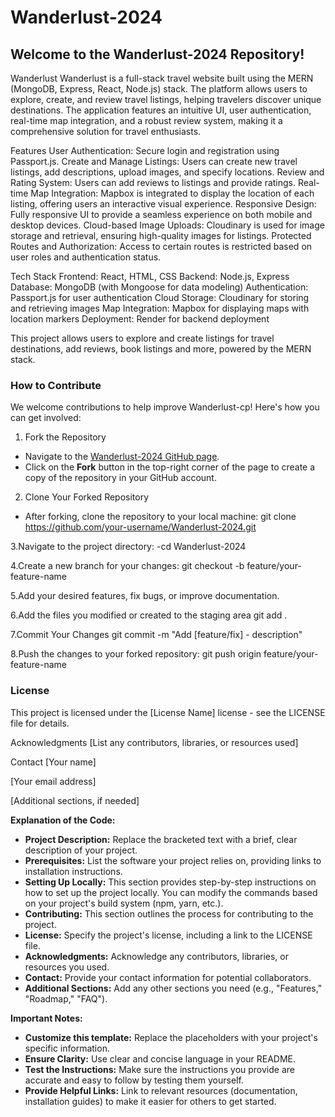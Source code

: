 # Wanderlust-2024

## Welcome to the Wanderlust-2024 Repository!

Wanderlust
Wanderlust is a full-stack travel website built using the MERN (MongoDB, Express, React, Node.js) stack. The platform allows users to explore, create, and review travel listings, helping travelers discover unique destinations. The application features an intuitive UI, user authentication, real-time map integration, and a robust review system, making it a comprehensive solution for travel enthusiasts.

Features
User Authentication: Secure login and registration using Passport.js.
Create and Manage Listings: Users can create new travel listings, add descriptions, upload images, and specify locations.
Review and Rating System: Users can add reviews to listings and provide ratings.
Real-time Map Integration: Mapbox is integrated to display the location of each listing, offering users an interactive visual experience.
Responsive Design: Fully responsive UI to provide a seamless experience on both mobile and desktop devices.
Cloud-based Image Uploads: Cloudinary is used for image storage and retrieval, ensuring high-quality images for listings.
Protected Routes and Authorization: Access to certain routes is restricted based on user roles and authentication status.

Tech Stack
Frontend: React, HTML, CSS
Backend: Node.js, Express
Database: MongoDB (with Mongoose for data modeling)
Authentication: Passport.js for user authentication
Cloud Storage: Cloudinary for storing and retrieving images
Map Integration: Mapbox for displaying maps with location markers
Deployment: Render for backend deployment

This project allows users to explore and create listings for travel destinations, add reviews, book listings and more, powered by the MERN stack.

### How to Contribute

We welcome contributions to help improve Wanderlust-cp! Here's how you can get involved:

 1. Fork the Repository
- Navigate to the [Wanderlust-2024 GitHub page](https://github.com/Soujanya2004/Wanderlust-2024).
- Click on the **Fork** button in the top-right corner of the page to create a copy of the repository in your GitHub account.

 2. Clone Your Forked Repository
- After forking, clone the repository to your local machine:
  git clone https://github.com/your-username/Wanderlust-2024.git
  
3.Navigate to the project directory:
  -cd Wanderlust-2024

4.Create a new branch for your changes:
git checkout -b feature/your-feature-name

5.Add your desired features, fix bugs, or improve documentation.

6.Add the files you modified or created to the staging area
git add .

7.Commit Your Changes
git commit -m "Add [feature/fix] - description"

8.Push the changes to your forked repository:
git push origin feature/your-feature-name

### License
This project is licensed under the [License Name] license - see the LICENSE file for details.

Acknowledgments
[List any contributors, libraries, or resources used]

Contact
[Your name]

[Your email address]

[Additional sections, if needed]

**Explanation of the Code:**

- **Project Description:** Replace the bracketed text with a brief, clear description of your project.
- **Prerequisites:** List the software your project relies on, providing links to installation instructions.
- **Setting Up Locally:** This section provides step-by-step instructions on how to set up the project locally. You can modify the commands based on your project's build system (npm, yarn, etc.).
- **Contributing:** This section outlines the process for contributing to the project.
- **License:** Specify the project's license, including a link to the LICENSE file.
- **Acknowledgments:**  Acknowledge any contributors, libraries, or resources you used.
- **Contact:** Provide your contact information for potential collaborators.
- **Additional Sections:** Add any other sections you need (e.g., "Features," "Roadmap," "FAQ").

**Important Notes:**

- **Customize this template:** Replace the placeholders with your project's specific information.
- **Ensure Clarity:**  Use clear and concise language in your README.
- **Test the Instructions:** Make sure the instructions you provide are accurate and easy to follow by testing them yourself. 
- **Provide Helpful Links:**  Link to relevant resources (documentation, installation guides) to make it easier for others to get started.
